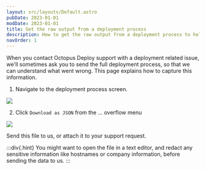 ```yaml
---
layout: src/layouts/Default.astro
pubDate: 2023-01-01
modDate: 2023-01-01
title: Get the raw output from a deployment process
description: How to get the raw output from a deployment process to help the Octopus team resolve deployment related issues.
navOrder: 1
---
```


When you contact Octopus Deploy support with a deployment related issue, we'll sometimes ask you to send the full deployment process, so that we can understand what went wrong. This page explains how to capture this information.

1. Navigate to the deployment process screen.  

  ![](/docs/support/images/deploymentprocess.png)

2. Click `Download as JSON` from the ... overflow menu  

  ![](/docs/support/images/deploymentprocessjson.png)

Send this file to us, or attach it to your support request.

:::div{.hint}
You might want to open the file in a text editor, and redact any sensitive information like hostnames or company information, before sending the data to us.
:::
